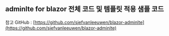 ## adminlte for blazor 전체 코드 및 템플릿 적용 샘플 코드<br/>
참고 GitHub : [https://github.com/sjefvanleeuwen/blazor-adminlte](https://github.com/sjefvanleeuwen/blazor-adminlte)
